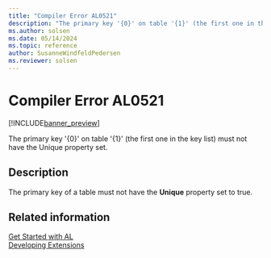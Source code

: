 ```yaml
---
title: "Compiler Error AL0521"
description: "The primary key '{0}' on table '{1}' (the first one in the key list) must not have the Unique property set."
ms.author: solsen
ms.date: 05/14/2024
ms.topic: reference
author: SusanneWindfeldPedersen
ms.reviewer: solsen
---
```

[//]: # (START>DO_NOT_EDIT)
[//]: # (IMPORTANT:Do not edit any of the content between here and the END>DO_NOT_EDIT.)
[//]: # (Any modifications should be made in the .xml files in the ModernDev repo.)
# Compiler Error AL0521

[!INCLUDE[banner_preview](../includes/banner_preview.md)]

The primary key '{0}' on table '{1}' (the first one in the key list) must not have the Unique property set.


## Description
The primary key of a table must not have the **Unique** property set to true.  

[//]: # (IMPORTANT: END>DO_NOT_EDIT)
## Related information  
[Get Started with AL](../devenv-get-started.md)  
[Developing Extensions](../devenv-dev-overview.md)  